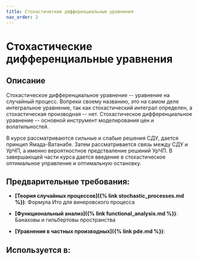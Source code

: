 ```yaml
---
title: Стохастические дифференциальные уравнения
nav_order: 2
---
```


# Стохастические дифференциальные уравнения


## Описание 
Стохастическое дифференциальное уравнение -- уравнение на случайный процесс. Вопреки своему названию,
это на самом деле интегральное уравнение, так как стохастический интеграл определен, а стохастическая производная -- нет.
Стохастическое дифференциальное уравнение -- основной инструмент моделирования цен и волатильностей.

В курсе рассматриваются сильные и слабые решения СДУ, дается принцип Ямада-Ватанабе.
Затем рассматривается связь между СДУ и УрЧП, а именно вероятностное предстваление решений УрЧП.
В завершающей части курса дается введение в стохастическое оптимальное управление и оптимальную остановку.


## Предварительные требования:

- **[Теория случайных процессов]({% link stochastic_processes.md %})**: Формула Ито для винеровского процесса


- **[Функциональный анализ]({% link functional_analysis.md %})**: Банаховы и гильбертовы пространства   


- **[Уравнения в частных производных]({% link pde.md %})**: 


## Используется в:
